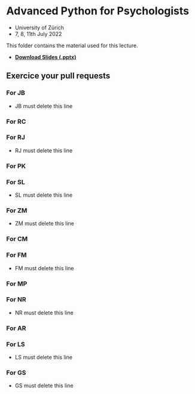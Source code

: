 # Advanced Python for Psychologists

- University of Zürich
- 7, 8, 11th July 2022

This folder contains the material used for this lecture.

- [**Download Slides (.pptx)**](https://github.com/DominiqueMakowski/teaching/raw/master/Python/2022_Zurich/AdvancedPython_2022.pptx)

## Exercice your pull requests

### For JB

- JB must delete this line

### For RC



### For RJ

- RJ must delete this line

### For PK



### For SL

- SL must delete this line

### For ZM

- ZM must delete this line

### For CM

### For FM

- FM must delete this line

### For MP

### For NR

- NR must delete this line

### For AR



### For LS

- LS must delete this line

### For GS

- GS must delete this line


